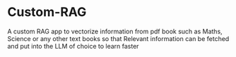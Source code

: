 # Custom-RAG
A custom RAG app to vectorize information from pdf book such as Maths, Science or any other text books so that Relevant information can be fetched and put into the LLM of choice to learn faster

